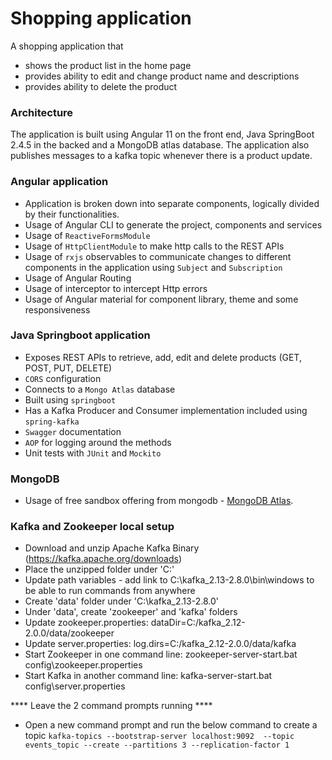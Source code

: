 # Shopping application

A shopping application that
- shows the product list in the home page
- provides ability to edit and change product name and descriptions
- provides ability to delete the product

### Architecture ###
The application is built using Angular 11 on the front end, Java SpringBoot 2.4.5 in the backed and a MongoDB atlas database.
The application also publishes messages to a kafka topic whenever there is a product update.

### Angular application ###  
- Application is broken down into separate components, logically divided by their functionalities.
- Usage of Angular CLI to generate the project, components and services  
- Usage of ```ReactiveFormsModule```
- Usage of ```HttpClientModule``` to make http calls to the REST APIs
- Usage of ```rxjs``` observables to communicate changes to different components in the application using ```Subject``` and ```Subscription```
- Usage of Angular Routing
- Usage of interceptor to intercept Http errors
- Usage of Angular material for component library, theme and some responsiveness

### Java Springboot application ###  
- Exposes REST APIs to retrieve, add, edit and delete products (GET, POST, PUT, DELETE)
- ```CORS``` configuration
- Connects to a ```Mongo Atlas``` database
- Built using ```springboot```
- Has a Kafka Producer and Consumer implementation included using ```spring-kafka```
- ```Swagger``` documentation
- ```AOP``` for logging around the methods
- Unit tests with ```JUnit``` and ```Mockito```

### MongoDB ### 
- Usage of free sandbox offering from mongodb - [MongoDB Atlas](https://www.mongodb.com/cloud/atlas).

### Kafka and Zookeeper local setup ###
- Download and unzip Apache Kafka Binary (https://kafka.apache.org/downloads)
- Place the unzipped folder under 'C:\'
- Update path variables - add link to C:\kafka_2.13-2.8.0\bin\windows to be able to run commands from anywhere
- Create 'data' folder under 'C:\kafka_2.13-2.8.0'
- Under 'data', create 'zookeeper' and 'kafka' folders
- Update zookeeper.properties: dataDir=C:/kafka_2.12-2.0.0/data/zookeeper
- Update server.properties: log.dirs=C:/kafka_2.12-2.0.0/data/kafka
- Start Zookeeper in one command line: zookeeper-server-start.bat config\zookeeper.properties
- Start Kafka in another command line: kafka-server-start.bat config\server.properties

**** Leave the 2 command prompts running ****
- Open a new command prompt and run the below command to create a topic
```kafka-topics --bootstrap-server localhost:9092  --topic events_topic --create --partitions 3 --replication-factor 1```
